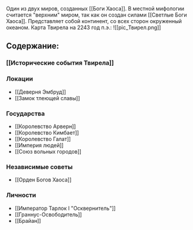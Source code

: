 Один из двух миров, созданных [[Боги Хаоса]]. В местной мифологии считается "верхним" миром, так как он создан силами [[Светлые Боги Хаоса]]. Представляет собой континент, со всех сторон окруженный океаном.
Карта Твирела на 2243 год п.э.:
![[pic_Твирел.png]]
## Содержание:
### [[Исторические события Твирела]]
### Локации
- [[Деверня Эмбруд]]
- [[Замок тлеющей славы]]
### Государства
- [[Королевство Арверн]]
- [[Королевство Кимбает]]
- [[Королевство Галат]]
- [[Империя людей]]
- [[Союз вольных городов]]
### Независимые советы
- [[Орден Богов Хаоса]]
### Личности
- [[Император Тарлок I "Осквернитель"]]
- [[Граннус-Освободитель]]
- [[Брайан]]